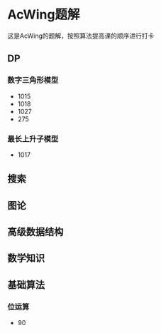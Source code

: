 # AcWing题解

这是AcWing的题解，按照算法提高课的顺序进行打卡

## DP

### 数字三角形模型

* 1015
* 1018
* 1027
* 275

### 最长上升子模型

* 1017

## 搜索

## 图论

## 高级数据结构

## 数学知识

## 基础算法

### 位运算

* 90